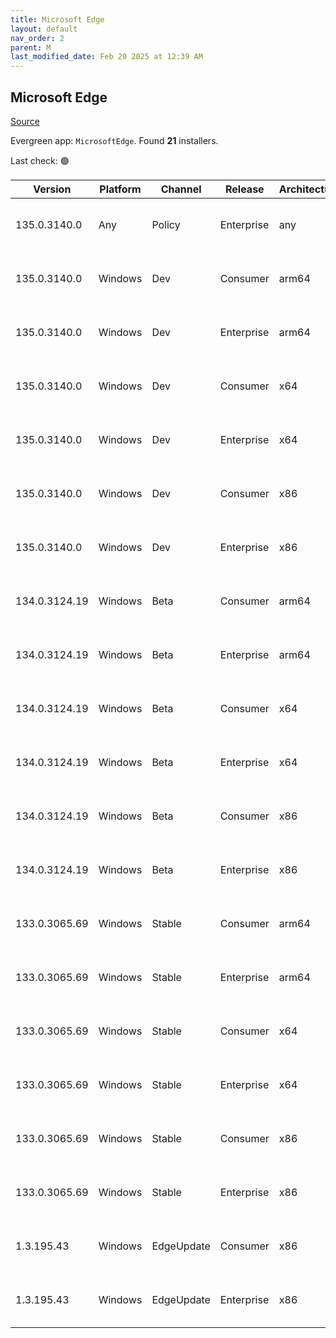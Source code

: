 ```yaml
---
title: Microsoft Edge
layout: default
nav_order: 2
parent: M
last_modified_date: Feb 20 2025 at 12:39 AM
---
```


## Microsoft Edge

[Source](https://www.microsoft.com/edge)

Evergreen app: `MicrosoftEdge`. Found **21** installers.

Last check: 🟢

| Version       | Platform | Channel    | Release    | Architecture | Hash                                                             | URI                                                                                                                                                                                                                                                                                                                      |
| ------------- | -------- | ---------- | ---------- | ------------ | ---------------------------------------------------------------- | ------------------------------------------------------------------------------------------------------------------------------------------------------------------------------------------------------------------------------------------------------------------------------------------------------------------------ |
| 135.0.3140.0  | Any      | Policy     | Enterprise | any          | 2F0A401001D931562A76C0BD4ED88CD3904D668AF41D2757625D6F5AD6CCDDBD | [https://msedge.sf.dl.delivery.mp.microsoft.com/filestreamingservice/files/7d07b9d0-97b5-490a-bd4a-78e7cef8aff9/MicrosoftEdgePolicyTemplates.cab](https://msedge.sf.dl.delivery.mp.microsoft.com/filestreamingservice/files/7d07b9d0-97b5-490a-bd4a-78e7cef8aff9/MicrosoftEdgePolicyTemplates.cab)                       |
| 135.0.3140.0  | Windows  | Dev        | Consumer   | arm64        | 5ED619C8364EFC936B3FBE123ABF2D6968ECA5E648CC62DD28CA611139AF2575 | [https://msedge.sf.dl.delivery.mp.microsoft.com/filestreamingservice/files/0971cfec-987e-4f4d-b31d-0ae3d2c11ef7/MicrosoftEdgeDevEnterpriseARM64.msi](https://msedge.sf.dl.delivery.mp.microsoft.com/filestreamingservice/files/0971cfec-987e-4f4d-b31d-0ae3d2c11ef7/MicrosoftEdgeDevEnterpriseARM64.msi)                 |
| 135.0.3140.0  | Windows  | Dev        | Enterprise | arm64        | 5ED619C8364EFC936B3FBE123ABF2D6968ECA5E648CC62DD28CA611139AF2575 | [https://msedge.sf.dl.delivery.mp.microsoft.com/filestreamingservice/files/0971cfec-987e-4f4d-b31d-0ae3d2c11ef7/MicrosoftEdgeDevEnterpriseARM64.msi](https://msedge.sf.dl.delivery.mp.microsoft.com/filestreamingservice/files/0971cfec-987e-4f4d-b31d-0ae3d2c11ef7/MicrosoftEdgeDevEnterpriseARM64.msi)                 |
| 135.0.3140.0  | Windows  | Dev        | Consumer   | x64          | 9A0E44B4055CE96A0AE6857940CA3EA0B337B4116487917836D78494C9096743 | [https://msedge.sf.dl.delivery.mp.microsoft.com/filestreamingservice/files/ad53479e-6ce2-4f2b-8f93-75093f963457/MicrosoftEdgeDevEnterpriseX64.msi](https://msedge.sf.dl.delivery.mp.microsoft.com/filestreamingservice/files/ad53479e-6ce2-4f2b-8f93-75093f963457/MicrosoftEdgeDevEnterpriseX64.msi)                     |
| 135.0.3140.0  | Windows  | Dev        | Enterprise | x64          | 9A0E44B4055CE96A0AE6857940CA3EA0B337B4116487917836D78494C9096743 | [https://msedge.sf.dl.delivery.mp.microsoft.com/filestreamingservice/files/ad53479e-6ce2-4f2b-8f93-75093f963457/MicrosoftEdgeDevEnterpriseX64.msi](https://msedge.sf.dl.delivery.mp.microsoft.com/filestreamingservice/files/ad53479e-6ce2-4f2b-8f93-75093f963457/MicrosoftEdgeDevEnterpriseX64.msi)                     |
| 135.0.3140.0  | Windows  | Dev        | Consumer   | x86          | 6F14B44A769F0BE226D2D85EEA102A869182C0779B227FB9C6DD42F8E6B4A987 | [https://msedge.sf.dl.delivery.mp.microsoft.com/filestreamingservice/files/1a0c9ab2-ca48-401d-a73f-453376cdeaef/MicrosoftEdgeDevEnterpriseX86.msi](https://msedge.sf.dl.delivery.mp.microsoft.com/filestreamingservice/files/1a0c9ab2-ca48-401d-a73f-453376cdeaef/MicrosoftEdgeDevEnterpriseX86.msi)                     |
| 135.0.3140.0  | Windows  | Dev        | Enterprise | x86          | 6F14B44A769F0BE226D2D85EEA102A869182C0779B227FB9C6DD42F8E6B4A987 | [https://msedge.sf.dl.delivery.mp.microsoft.com/filestreamingservice/files/1a0c9ab2-ca48-401d-a73f-453376cdeaef/MicrosoftEdgeDevEnterpriseX86.msi](https://msedge.sf.dl.delivery.mp.microsoft.com/filestreamingservice/files/1a0c9ab2-ca48-401d-a73f-453376cdeaef/MicrosoftEdgeDevEnterpriseX86.msi)                     |
| 134.0.3124.19 | Windows  | Beta       | Consumer   | arm64        | DE754D026FB80E55DBCB4314BFAA18F4056A75964B76FB7EEDE82E041FB2F3C9 | [https://msedge.sf.dl.delivery.mp.microsoft.com/filestreamingservice/files/57d1cbe4-f983-4292-a760-b3f432cab415/MicrosoftEdgeBetaEnterpriseARM64.msi](https://msedge.sf.dl.delivery.mp.microsoft.com/filestreamingservice/files/57d1cbe4-f983-4292-a760-b3f432cab415/MicrosoftEdgeBetaEnterpriseARM64.msi)               |
| 134.0.3124.19 | Windows  | Beta       | Enterprise | arm64        | DE754D026FB80E55DBCB4314BFAA18F4056A75964B76FB7EEDE82E041FB2F3C9 | [https://msedge.sf.dl.delivery.mp.microsoft.com/filestreamingservice/files/57d1cbe4-f983-4292-a760-b3f432cab415/MicrosoftEdgeBetaEnterpriseARM64.msi](https://msedge.sf.dl.delivery.mp.microsoft.com/filestreamingservice/files/57d1cbe4-f983-4292-a760-b3f432cab415/MicrosoftEdgeBetaEnterpriseARM64.msi)               |
| 134.0.3124.19 | Windows  | Beta       | Consumer   | x64          | 18ABDBC0A2BCA3925D93A8FCD8D41C7BD3084A2C868F86A1D7A527733A50142F | [https://msedge.sf.dl.delivery.mp.microsoft.com/filestreamingservice/files/bad7da34-9a6a-4451-b12b-c54525bf2a53/MicrosoftEdgeBetaEnterpriseX64.msi](https://msedge.sf.dl.delivery.mp.microsoft.com/filestreamingservice/files/bad7da34-9a6a-4451-b12b-c54525bf2a53/MicrosoftEdgeBetaEnterpriseX64.msi)                   |
| 134.0.3124.19 | Windows  | Beta       | Enterprise | x64          | 18ABDBC0A2BCA3925D93A8FCD8D41C7BD3084A2C868F86A1D7A527733A50142F | [https://msedge.sf.dl.delivery.mp.microsoft.com/filestreamingservice/files/bad7da34-9a6a-4451-b12b-c54525bf2a53/MicrosoftEdgeBetaEnterpriseX64.msi](https://msedge.sf.dl.delivery.mp.microsoft.com/filestreamingservice/files/bad7da34-9a6a-4451-b12b-c54525bf2a53/MicrosoftEdgeBetaEnterpriseX64.msi)                   |
| 134.0.3124.19 | Windows  | Beta       | Consumer   | x86          | 5310AF15E52889D06CB8CD4952075BFE05E2E3B68448036D71388D4465E7CF82 | [https://msedge.sf.dl.delivery.mp.microsoft.com/filestreamingservice/files/127aeb46-d91f-41d2-b815-93ee5dc6ab23/MicrosoftEdgeBetaEnterpriseX86.msi](https://msedge.sf.dl.delivery.mp.microsoft.com/filestreamingservice/files/127aeb46-d91f-41d2-b815-93ee5dc6ab23/MicrosoftEdgeBetaEnterpriseX86.msi)                   |
| 134.0.3124.19 | Windows  | Beta       | Enterprise | x86          | 5310AF15E52889D06CB8CD4952075BFE05E2E3B68448036D71388D4465E7CF82 | [https://msedge.sf.dl.delivery.mp.microsoft.com/filestreamingservice/files/127aeb46-d91f-41d2-b815-93ee5dc6ab23/MicrosoftEdgeBetaEnterpriseX86.msi](https://msedge.sf.dl.delivery.mp.microsoft.com/filestreamingservice/files/127aeb46-d91f-41d2-b815-93ee5dc6ab23/MicrosoftEdgeBetaEnterpriseX86.msi)                   |
| 133.0.3065.69 | Windows  | Stable     | Consumer   | arm64        | 0733A45FFBD5B030C6410BE129360756636F981296DB4A4395E81768A7040A4A | [https://msedge.sf.dl.delivery.mp.microsoft.com/filestreamingservice/files/7da6cc53-1b93-4a90-b8d4-369058528c4e/MicrosoftEdgeEnterpriseARM64.msi](https://msedge.sf.dl.delivery.mp.microsoft.com/filestreamingservice/files/7da6cc53-1b93-4a90-b8d4-369058528c4e/MicrosoftEdgeEnterpriseARM64.msi)                       |
| 133.0.3065.69 | Windows  | Stable     | Enterprise | arm64        | 0733A45FFBD5B030C6410BE129360756636F981296DB4A4395E81768A7040A4A | [https://msedge.sf.dl.delivery.mp.microsoft.com/filestreamingservice/files/7da6cc53-1b93-4a90-b8d4-369058528c4e/MicrosoftEdgeEnterpriseARM64.msi](https://msedge.sf.dl.delivery.mp.microsoft.com/filestreamingservice/files/7da6cc53-1b93-4a90-b8d4-369058528c4e/MicrosoftEdgeEnterpriseARM64.msi)                       |
| 133.0.3065.69 | Windows  | Stable     | Consumer   | x64          | 2680E1086B9C22898030EAA8CBEBA310E65056E9AC29A8F01FFD2EA01807D799 | [https://msedge.sf.dl.delivery.mp.microsoft.com/filestreamingservice/files/03621605-a301-435a-9b39-49b69e3449b8/MicrosoftEdgeEnterpriseX64.msi](https://msedge.sf.dl.delivery.mp.microsoft.com/filestreamingservice/files/03621605-a301-435a-9b39-49b69e3449b8/MicrosoftEdgeEnterpriseX64.msi)                           |
| 133.0.3065.69 | Windows  | Stable     | Enterprise | x64          | 2680E1086B9C22898030EAA8CBEBA310E65056E9AC29A8F01FFD2EA01807D799 | [https://msedge.sf.dl.delivery.mp.microsoft.com/filestreamingservice/files/03621605-a301-435a-9b39-49b69e3449b8/MicrosoftEdgeEnterpriseX64.msi](https://msedge.sf.dl.delivery.mp.microsoft.com/filestreamingservice/files/03621605-a301-435a-9b39-49b69e3449b8/MicrosoftEdgeEnterpriseX64.msi)                           |
| 133.0.3065.69 | Windows  | Stable     | Consumer   | x86          | D99B536318424F4A0A90A722A5B00291EF01EBD1638C53035E069B052D15723F | [https://msedge.sf.dl.delivery.mp.microsoft.com/filestreamingservice/files/47c99185-7320-4309-a978-586d110b9a46/MicrosoftEdgeEnterpriseX86.msi](https://msedge.sf.dl.delivery.mp.microsoft.com/filestreamingservice/files/47c99185-7320-4309-a978-586d110b9a46/MicrosoftEdgeEnterpriseX86.msi)                           |
| 133.0.3065.69 | Windows  | Stable     | Enterprise | x86          | D99B536318424F4A0A90A722A5B00291EF01EBD1638C53035E069B052D15723F | [https://msedge.sf.dl.delivery.mp.microsoft.com/filestreamingservice/files/47c99185-7320-4309-a978-586d110b9a46/MicrosoftEdgeEnterpriseX86.msi](https://msedge.sf.dl.delivery.mp.microsoft.com/filestreamingservice/files/47c99185-7320-4309-a978-586d110b9a46/MicrosoftEdgeEnterpriseX86.msi)                           |
| 1.3.195.43    | Windows  | EdgeUpdate | Consumer   | x86          | DAC76CE6445BAEAE894875C114C76F95507539CB32A581F152B6F4ED4FF43819 | [https://msedge.sf.dl.delivery.mp.microsoft.com/filestreamingservice/files/ff8e6bca-29e7-4bac-a944-15bc3997888f/MicrosoftEdgeUpdateSetup_X86_1.3.195.43.exe](https://msedge.sf.dl.delivery.mp.microsoft.com/filestreamingservice/files/ff8e6bca-29e7-4bac-a944-15bc3997888f/MicrosoftEdgeUpdateSetup_X86_1.3.195.43.exe) |
| 1.3.195.43    | Windows  | EdgeUpdate | Enterprise | x86          | DAC76CE6445BAEAE894875C114C76F95507539CB32A581F152B6F4ED4FF43819 | [https://msedge.sf.dl.delivery.mp.microsoft.com/filestreamingservice/files/ff8e6bca-29e7-4bac-a944-15bc3997888f/MicrosoftEdgeUpdateSetup_X86_1.3.195.43.exe](https://msedge.sf.dl.delivery.mp.microsoft.com/filestreamingservice/files/ff8e6bca-29e7-4bac-a944-15bc3997888f/MicrosoftEdgeUpdateSetup_X86_1.3.195.43.exe) |
